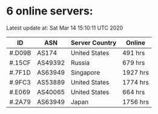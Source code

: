 # 6 online servers:

Latest update at: Sat Mar 14 15:10:11 UTC 2020

| ID | ASN | Server Country | Online |
| -- | --- | -------------- | ------ |
| #.D09B | AS174 | United States | 491 hrs |
| #.15CF | AS49392 | Russia | 679 hrs |
| #.7F1D | AS63949 | Singapore | 1927 hrs |
| #.9FC3 | AS53889 | United States | 1774 hrs |
| #.E069 | AS40065 | United States | 664 hrs |
| #.2A79 | AS63949 | Japan | 1756 hrs |

